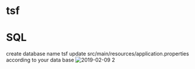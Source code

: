 # tsf
# SQL
create database name tsf
update src/main/resources/application.properties according to your data base
![2019-02-09 2](https://user-images.githubusercontent.com/47002731/52518641-b9b4b600-2c73-11e9-8fb4-498d7ce9be7b.png)
